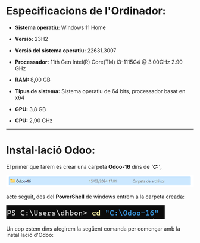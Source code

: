 # Especificacions de l'Ordinador:

*   **Sistema operatiu:**  Windows 11 Home

*   **Versió:** 23H2

*   **Versió del sistema operatiu:** 22631.3007

*   **Processador:** 11th Gen Intel(R) Core(TM) i3-1115G4 @ 3.00GHz 2.90 GHz

*   **RAM:** 8,00 GB

*   **Tipus de sistema:** Sistema operatiu de 64 bits, processador basat en x64

*   **GPU:** 3,8 GB

*   **CPU:** 2,90 GHz
***

# Instal·lació Odoo:

El primer que farem és crear una carpeta **Odoo-16** dins de ***'C:\'***,

![foto 1](/TutorialOdoo/img/foto1.png)

 acte seguit, des del **PowerShell** de windows entrem a la carpeta creada:

![foto 1](/TutorialOdoo/img/foto2.png)

Un cop estem dins afegirem la següent comanda per començar amb la instal·lació d'Odoo:
